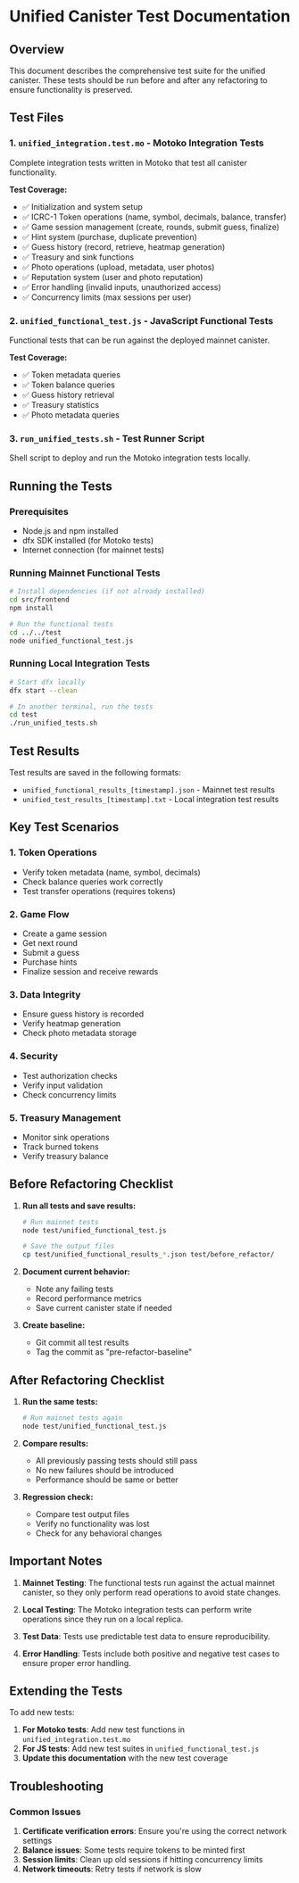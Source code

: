 # Unified Canister Test Documentation

## Overview
This document describes the comprehensive test suite for the unified canister. These tests should be run before and after any refactoring to ensure functionality is preserved.

## Test Files

### 1. `unified_integration.test.mo` - Motoko Integration Tests
Complete integration tests written in Motoko that test all canister functionality.

**Test Coverage:**
- ✅ Initialization and system setup
- ✅ ICRC-1 Token operations (name, symbol, decimals, balance, transfer)
- ✅ Game session management (create, rounds, submit guess, finalize)
- ✅ Hint system (purchase, duplicate prevention)
- ✅ Guess history (record, retrieve, heatmap generation)
- ✅ Treasury and sink functions
- ✅ Photo operations (upload, metadata, user photos)
- ✅ Reputation system (user and photo reputation)
- ✅ Error handling (invalid inputs, unauthorized access)
- ✅ Concurrency limits (max sessions per user)

### 2. `unified_functional_test.js` - JavaScript Functional Tests
Functional tests that can be run against the deployed mainnet canister.

**Test Coverage:**
- ✅ Token metadata queries
- ✅ Token balance queries
- ✅ Guess history retrieval
- ✅ Treasury statistics
- ✅ Photo metadata queries

### 3. `run_unified_tests.sh` - Test Runner Script
Shell script to deploy and run the Motoko integration tests locally.

## Running the Tests

### Prerequisites
- Node.js and npm installed
- dfx SDK installed (for Motoko tests)
- Internet connection (for mainnet tests)

### Running Mainnet Functional Tests
```bash
# Install dependencies (if not already installed)
cd src/frontend
npm install

# Run the functional tests
cd ../../test
node unified_functional_test.js
```

### Running Local Integration Tests
```bash
# Start dfx locally
dfx start --clean

# In another terminal, run the tests
cd test
./run_unified_tests.sh
```

## Test Results

Test results are saved in the following formats:
- `unified_functional_results_[timestamp].json` - Mainnet test results
- `unified_test_results_[timestamp].txt` - Local integration test results

## Key Test Scenarios

### 1. Token Operations
- Verify token metadata (name, symbol, decimals)
- Check balance queries work correctly
- Test transfer operations (requires tokens)

### 2. Game Flow
- Create a game session
- Get next round
- Submit a guess
- Purchase hints
- Finalize session and receive rewards

### 3. Data Integrity
- Ensure guess history is recorded
- Verify heatmap generation
- Check photo metadata storage

### 4. Security
- Test authorization checks
- Verify input validation
- Check concurrency limits

### 5. Treasury Management
- Monitor sink operations
- Track burned tokens
- Verify treasury balance

## Before Refactoring Checklist

1. **Run all tests and save results:**
   ```bash
   # Run mainnet tests
   node test/unified_functional_test.js
   
   # Save the output files
   cp test/unified_functional_results_*.json test/before_refactor/
   ```

2. **Document current behavior:**
   - Note any failing tests
   - Record performance metrics
   - Save current canister state if needed

3. **Create baseline:**
   - Git commit all test results
   - Tag the commit as "pre-refactor-baseline"

## After Refactoring Checklist

1. **Run the same tests:**
   ```bash
   # Run mainnet tests again
   node test/unified_functional_test.js
   ```

2. **Compare results:**
   - All previously passing tests should still pass
   - No new failures should be introduced
   - Performance should be same or better

3. **Regression check:**
   - Compare test output files
   - Verify no functionality was lost
   - Check for any behavioral changes

## Important Notes

1. **Mainnet Testing**: The functional tests run against the actual mainnet canister, so they only perform read operations to avoid state changes.

2. **Local Testing**: The Motoko integration tests can perform write operations since they run on a local replica.

3. **Test Data**: Tests use predictable test data to ensure reproducibility.

4. **Error Handling**: Tests include both positive and negative test cases to ensure proper error handling.

## Extending the Tests

To add new tests:

1. **For Motoko tests**: Add new test functions in `unified_integration.test.mo`
2. **For JS tests**: Add new test suites in `unified_functional_test.js`
3. **Update this documentation** with the new test coverage

## Troubleshooting

### Common Issues

1. **Certificate verification errors**: Ensure you're using the correct network settings
2. **Balance issues**: Some tests require tokens to be minted first
3. **Session limits**: Clean up old sessions if hitting concurrency limits
4. **Network timeouts**: Retry tests if network is slow
